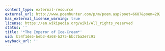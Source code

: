 ```yaml
---
content_type: external-resource
external_url: http://www.poemhunter.com/p/m/poem.asp?poet=6687&poem=29299
has_external_license_warning: true
license: https://en.wikipedia.org/wiki/All_rights_reserved
status: ''
title: '*The Emperor of Ice-Cream*'
uid: b54f1de5-beb3-4a68-b275-bbc7ba2e7c91
wayback_url: ''
---
```

